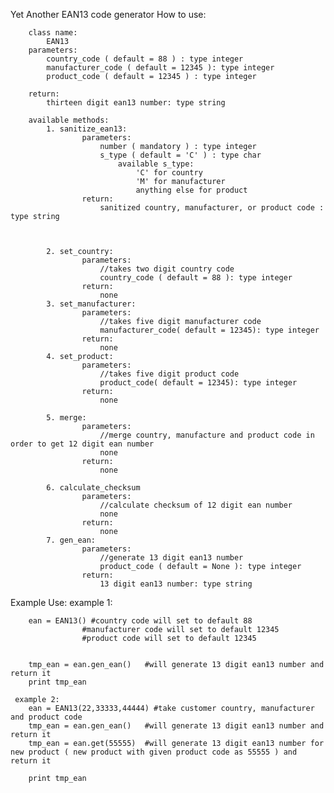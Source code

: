 Yet Another EAN13 code generator
    How to use:
    
        class name:
            EAN13
        parameters:
            country_code ( default = 88 ) : type integer
            manufacturer_code ( default = 12345 ): type integer
            product_code ( default = 12345 ) : type integer

        return:
            thirteen digit ean13 number: type string

        available methods:
            1. sanitize_ean13:
                    parameters:
                        number ( mandatory ) : type integer
                        s_type ( default = 'C' ) : type char
                            available s_type:
                                'C' for country
                                'M' for manufacturer
                                anything else for product
                    return:
                        sanitized country, manufacturer, or product code : type string



            2. set_country:
                    parameters:
                        //takes two digit country code
                        country_code ( default = 88 ): type integer
                    return:
                        none
            3. set_manufacturer:
                    parameters:
                        //takes five digit manufacturer code
                        manufacturer_code( default = 12345): type integer
                    return:
                        none
            4. set_product:
                    parameters:
                        //takes five digit product code
                        product_code( default = 12345): type integer
                    return:
                        none

            5. merge:
                    parameters:
                        //merge country, manufacture and product code in order to get 12 digit ean number
                        none
                    return:
                        none

            6. calculate_checksum
                    parameters:
                        //calculate checksum of 12 digit ean number
                        none
                    return:
                        none
            7. gen_ean:
                    parameters:
                        //generate 13 digit ean13 number
                        product_code ( default = None ): type integer
                    return:
                        13 digit ean13 number: type string

Example Use:
        example 1:

        ean = EAN13() #country code will set to default 88
                    #manufacturer code will set to default 12345
                    #product code will set to default 12345


        tmp_ean = ean.gen_ean()   #will generate 13 digit ean13 number and return it
        print tmp_ean

     example 2:
        ean = EAN13(22,33333,44444) #take customer country, manufacturer and product code
        tmp_ean = ean.gen_ean()   #will generate 13 digit ean13 number and return it
        tmp_ean = ean.get(55555)  #will generate 13 digit ean13 number for new product ( new product with given product code as 55555 ) and return it

        print tmp_ean

